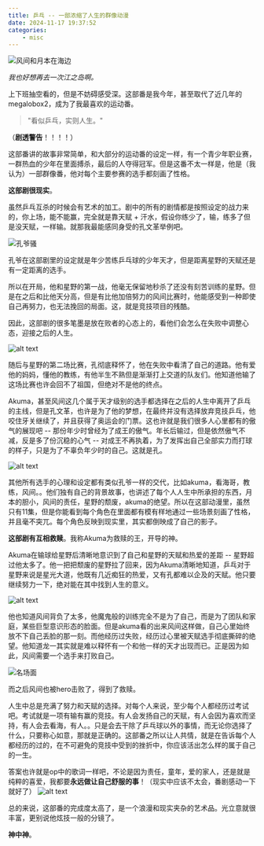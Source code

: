 ```yaml
---
title: 乒乓 -- 一部浓缩了人生的群像动漫
date: 2024-11-17 19:37:52
categories:
    - misc 
---
```


![风间和月本在海边](./ping-pong/image-10.png)

*我也好想再去一次江之岛啊。*

上下班抽空看的，但是不妨碍感受深。这部番是我今年，甚至取代了近几年的megalobox2，成为了我最喜欢的运动番。

> "看似乒乓，实则人生。"

（**剧透警告**！！！！）

这部番讲的故事非常简单，和大部分的运动番的设定一样，有一个青少年职业赛，一群热血的少年在里面搏杀，最后的人夺得冠军。但是这番不太一样是，他是（我认为）一部群像番，他对每个主要参赛的选手都刻画了性格。

**这部剧很现实**。

虽然乒乓互杀的时候会有艺术的加工。剧中的所有的剧情都是按照设定的战力来的，你上场，能不能赢，完全就是靠天赋 + 汗水，假设你练少了，输，练多了但是没天赋，一样输。就那我最能感同身受的孔文革举例吧。

![孔爷骚](./ping-pong/image-11.png)

孔爷在这部剧里的设定就是年少苦练乒乓球的少年天才，但是距离星野的天赋还是有一定距离的选手。

所以在开局，他和星野的第一战，他毫无保留地秒杀了还没有刻苦训练的星野。但是在之后和比他天分高，但是有比他加倍努力的风间比赛时，他能感受到一种即使自己再努力，也无法挽回的局面。这，就是竞技项目的残酷。

因此，这部剧的很多笔墨是放在败者的心态上的，看他们会怎么在失败中调整心态，迎接之后的人生。

![alt text](./ping-pong/image-12.png)

随后与星野的第二场比赛，孔彻底释怀了，他在失败中看清了自己的道路。他有爱他的妈妈，懂他的教练，有他半生不熟但是渐渐打上交道的队友们。他知道他输了这场比赛也许会回不了祖国，但绝对不是他的终点。

Akuma，甚至风间这几个属于天才级别的选手都选择在之后的人生中离开了乒乓的主线，但是孔文革，也许是为了他的梦想，在最终并没有选择放弃竞技乒乓，他咬住牙关继续了，并且获得了奥运会的门票。这也许就是我们很多人心里都有的傲气的展现吧 -- 那份年少时曾经为了成王的傲气。年长后输过，但是依然傲气不减，反是多了份沉稳的心气 -- 对成王不再执着，为了发挥出自己全部实力而打球的样子，只是为了不辜负年少时的自己。这就是孔。

![alt text](./ping-pong/image-13.png)

其他所有选手的心理和设定都有类似孔爷一样的交代，比如akuma，看海哥，教练，风间。。他们独有自己的背景故事，也讲述了每个人人生中所承担的东西，月本的胆小，风间的责任，星野的颓废，akuma的绝望。所以在这部动漫里，虽然只有11集，但是你能看到每个角色在里面都有模有样地通过一些场景刻画了性格，并且毫不突兀。每个角色反映到现实里，其实都倒映成了自己的影子。

**这部剧有互相救赎**。我称Akuma为救赎的王，开导的神。

Akuma在输球给星野后清晰地意识到了自己和星野的天赋和热爱的差距 -- 星野超过他太多了。他一把把颓废的星野拉了回来，因为Akuma清晰地知道，乒乓对于星野来说是星光大道，他既有几近痴狂的热爱，又有孔都难以企及的天赋。他只要继续努力一下，绝对能在其中找到人生的意义。

![alt text](./ping-pong/image-15.png)

他也知道风间背负了太多，他魔鬼般的训练完全不是为了自己，而是为了团队和家庭，某些巨型意识形态的脸面。但是akuma看的出来风间这样做，自己心里始终放不下自己丢脸的那一刻。而他经历过失败，经历过心里被天赋选手彻底撕碎的绝望。他知道龙一其实就是难以释怀有一个和他一样的天才出现而已。正是因为如此，风间需要一个选手来打败自己。

![名场面](./ping-pong/image-14.png)

而之后风间也被hero击败了，得到了救赎。

人生中总是充满了努力和天赋的选择。对每个人来说，至少每个人都经历过考试吧。考试就是一项有输有赢的竞技。有人会发扬自己的天赋，有人会因为喜欢而坚持，有人会去看海，有人。。只是会去干除了乒乓球以外的事情，而无论你选择了什么，只要称心如意，那就是正确的。这部番之所以让人共情，就是在告诉每个人都经历的过的，在不可避免的竞技中受到的挫折中，你应该活出怎么样的属于自己的一生。

答案也许就是op中的歌词一样吧，不论是因为责任，童年，爱的家人，还是就是纯粹的喜爱，我都要**永远做让自己舒服的事**！（现实中应该不太会，番剧感动一下就好了）
![alt text](./ping-pong/image-16.png)

总的来说，这部番的完成度太高了，是一个浪漫和现实夹杂的艺术品。光立意就很丰富，更别说他炫技一般的分镜了。

**神中神**。